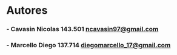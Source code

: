 # Autores
### - Cavasin Nicolas 143.501 ncavasin97@gmail.com
### - Marcello Diego 137.714 diegomarcello_17@gmail.com
